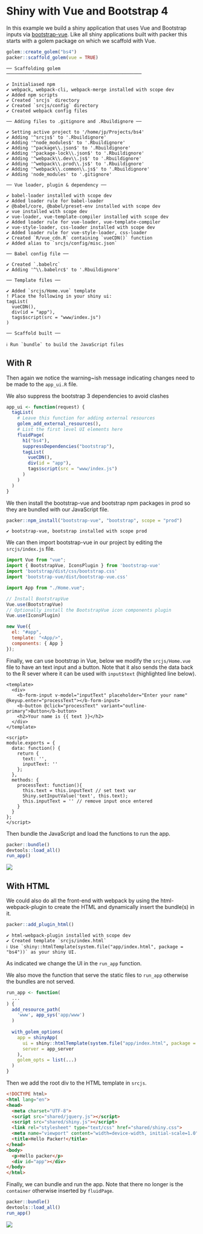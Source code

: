 # Shiny with Vue and Bootstrap 4

In this example we build a shiny application that uses Vue and Bootstrap inputs via [bootstrap-vue](https://bootstrap-vue.org/). Like all shiny applications built with packer this starts with a golem package on which we scaffold with Vue.

```r
golem::create_golem("bs4")
packer::scaffold_golem(vue = TRUE)
```

```
── Scaffolding golem ──────────────────────────────────────────────────

✔ Initialiased npm
✔ webpack, webpack-cli, webpack-merge installed with scope dev
✔ Added npm scripts
✔ Created `srcjs` directory
✔ Created `srcjs/config` directory
✔ Created webpack config files

── Adding files to .gitignore and .Rbuildignore ──

✔ Setting active project to '/home/jp/Projects/bs4'
✔ Adding '^srcjs$' to '.Rbuildignore'
✔ Adding '^node_modules$' to '.Rbuildignore'
✔ Adding '^package\\.json$' to '.Rbuildignore'
✔ Adding '^package-lock\\.json$' to '.Rbuildignore'
✔ Adding '^webpack\\.dev\\.js$' to '.Rbuildignore'
✔ Adding '^webpack\\.prod\\.js$' to '.Rbuildignore'
✔ Adding '^webpack\\.common\\.js$' to '.Rbuildignore'
✔ Adding 'node_modules' to '.gitignore'

── Vue loader, plugin & dependency ──

✔ babel-loader installed with scope dev
✔ Added loader rule for babel-loader
✔ @babel/core, @babel/preset-env installed with scope dev
✔ vue installed with scope dev
✔ vue-loader, vue-template-compiler installed with scope dev
✔ Added loader rule for vue-loader, vue-template-compiler
✔ vue-style-loader, css-loader installed with scope dev
✔ Added loader rule for vue-style-loader, css-loader
✔ Created `R/vue_cdn.R` containing `vueCDN()` function
✔ Added alias to `srcjs/config/misc.json`

── Babel config file ──

✔ Created `.babelrc`
✔ Adding '^\\.babelrc$' to '.Rbuildignore'

── Template files ──

✔ Added `srcjs/Home.vue` template
! Place the following in your shiny ui:
tagList(
  vueCDN(),
  div(id = "app"),
  tags$script(src = "www/index.js")
)

── Scaffold built ──

ℹ Run `bundle` to build the JavaScript files
```

## With R

Then again we notice the warning~ish message indicating changes need to be made to the `app_ui.R` file.

<Note>
We also suppress the bootstrap 3 dependencies to avoid clashes
</Note>

```r {highlight:['7-12']}
app_ui <- function(request) {
  tagList(
    # Leave this function for adding external resources
    golem_add_external_resources(),
    # List the first level UI elements here 
    fluidPage(
      h1("bs4"),
      suppressDependencies("bootstrap"),
      tagList(
        vueCDN(),
        div(id = "app"),
        tags$script(src = "www/index.js")
      )
    )
  )
}
```

We then install the bootstrap-vue and bootstrap npm packages in prod so they are bundled with our JavaScript file.

```r
packer::npm_install("bootstrap-vue", "bootstrap", scope = "prod")
```

```
✔ bootstrap-vue, bootstrap installed with scope prod
```

We can then import bootstrap-vue in our project by editing the `srcjs/index.js` file.

```js {highlight:['2-4',9,11]}
import Vue from "vue";
import { BootstrapVue, IconsPlugin } from 'bootstrap-vue'
import 'bootstrap/dist/css/bootstrap.css'
import 'bootstrap-vue/dist/bootstrap-vue.css'

import App from "./Home.vue";

// Install BootstrapVue
Vue.use(BootstrapVue)
// Optionally install the BootstrapVue icon components plugin
Vue.use(IconsPlugin)

new Vue({
  el: "#app",
  template: "<App/>",
  components: { App }
});
```

Finally, we can use bootstrap in Vue, below we modify the `srcjs/Home.vue` file to have an text input and a button. Note that it also sends the data back to the R sever where it can be used with `input$text` (highlighted line below).

```vue {highlight:[20]}
<template>
  <div>
    <b-form-input v-model="inputText" placeholder="Enter your name" @keyup.enter="processText"></b-form-input>
    <b-button @click="processText" variant="outline-primary">Button</b-button>
    <h2>Your name is {{ text }}</h2>
  </div>
</template>

<script>
module.exports = {
  data: function() {
    return {
      text: '',
      inputText: ''
    };
  },
  methods: {
    processText: function(){
      this.text = this.inputText // set text var
      Shiny.setInputValue('text', this.text);
      this.inputText = '' // remove input once entered
    }
  }
};
</script>
```

Then bundle the JavaScript and load the functions to run the app.

```r
packer::bundle()
devtools::load_all()
run_app()
```

![](_media/vue-bs4.gif)

## With HTML

We could also do all the front-end with webpack by using the html-webpack-plugin to create the HTML and dynamically insert the bundle(s) in it.

```r
packer::add_plugin_html() 
```

```
✔ html-webpack-plugin installed with scope dev
✔ Created template `srcjs/index.html`
ℹ Use `shiny::htmlTemplate(system.file("app/index.html", package = "bs4"))` as your shiny UI.
```

As indicated we change the UI in the `run_app` function.

<Note>
We also move the function that serve the static files to <code>run_app</code> otherwise the bundles are not served.
</Note>

```r {highlight: ['4-6', 10]}
run_app <- function(
  ...
) {
  add_resource_path(
    'www', app_sys('app/www')
  )
  
  with_golem_options(
    app = shinyApp(
      ui = shiny::htmlTemplate(system.file("app/index.html", package = "bs4")), 
      server = app_server
    ), 
    golem_opts = list(...)
  )
}
```

Then we add the root div to the HTML template in `srcjs`.

```html
<!DOCTYPE html>
<html lang="en">
<head>
  <meta charset="UTF-8">
  <script src="shared/jquery.js"></script>
  <script src="shared/shiny.js"></script>
  <link rel="stylesheet" type="text/css" href="shared/shiny.css">
  <meta name="viewport" content="width=device-width, initial-scale=1.0">
  <title>Hello Packer!</title>
</head>
<body>
  <p>Hello packer</p>
  <div id="app"></div>
</body>
</html>
```

Finally, we can bundle and run the app. Note that there no longer is the `container` otherwise inserted by `fluidPage`.

```r
packer::bundle()
devtools::load_all()
run_app()
```

![](_media/vue-bs4-html.png)
